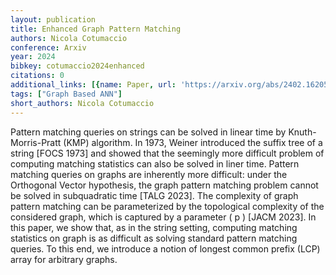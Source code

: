 ```yaml
---
layout: publication
title: Enhanced Graph Pattern Matching
authors: Nicola Cotumaccio
conference: Arxiv
year: 2024
bibkey: cotumaccio2024enhanced
citations: 0
additional_links: [{name: Paper, url: 'https://arxiv.org/abs/2402.16205'}]
tags: ["Graph Based ANN"]
short_authors: Nicola Cotumaccio
---
```

Pattern matching queries on strings can be solved in linear time by
Knuth-Morris-Pratt (KMP) algorithm. In 1973, Weiner introduced the suffix tree
of a string [FOCS 1973] and showed that the seemingly more difficult problem of
computing matching statistics can also be solved in liner time. Pattern
matching queries on graphs are inherently more difficult: under the Orthogonal
Vector hypothesis, the graph pattern matching problem cannot be solved in
subquadratic time [TALG 2023]. The complexity of graph pattern matching can be
parameterized by the topological complexity of the considered graph, which is
captured by a parameter \( p \) [JACM 2023].
  In this paper, we show that, as in the string setting, computing matching
statistics on graph is as difficult as solving standard pattern matching
queries. To this end, we introduce a notion of longest common prefix (LCP)
array for arbitrary graphs.